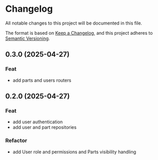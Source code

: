 # Changelog

All notable changes to this project will be documented in this file.

The format is based on [Keep a Changelog](https://keepachangelog.com/en/1.0.0/),
and this project adheres to [Semantic Versioning](https://semver.org/spec/v2.0.0.html).

## 0.3.0 (2025-04-27)

### Feat

- add parts and users routers

## 0.2.0 (2025-04-27)

### Feat

- add user authentication
- add user and part repositories

### Refactor

- add User role and permissions and Parts visibility handling
